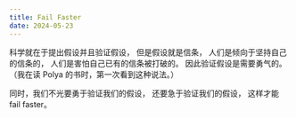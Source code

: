 ```yaml
---
title: Fail Faster
date: 2024-05-23
---
```


科学就在于提出假设并且验证假设，
但是假设就是信条，
人们是倾向于坚持自己的信条的，
人们是害怕自己已有的信条被打破的。
因此验证假设是需要勇气的。
（我在读 Polya 的书时，第一次看到这种说法。）

同时，我们不光要勇于验证我们的假设，
还要急于验证我们的假设，
这样才能 fail faster。
